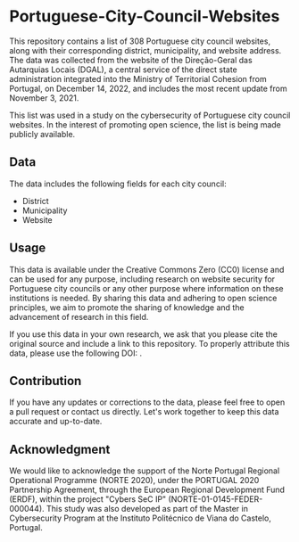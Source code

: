 # Portuguese-City-Council-Websites

This repository contains a list of 308 Portuguese city council websites, along with their corresponding district, municipality, and website address. The data was collected from the website of the Direção-Geral das Autarquias Locais (DGAL), a central service of the direct state administration integrated into the Ministry of Territorial Cohesion from Portugal, on December 14, 2022, and includes the most recent update from November 3, 2021.

This list was used in a study on the cybersecurity of Portuguese city council websites. In the interest of promoting open science, the list is being made publicly available.

## Data
The data includes the following fields for each city council:

- District
- Municipality
- Website

## Usage

This data is available under the Creative Commons Zero (CC0) license and can be used for any purpose, including research on website security for Portuguese city councils or any other purpose where information on these institutions is needed. By sharing this data and adhering to open science principles, we aim to promote the sharing of knowledge and the advancement of research in this field.

If you use this data in your own research, we ask that you please cite the original source and include a link to this repository. To properly attribute this data, please use the following DOI: .

## Contribution
If you have any updates or corrections to the data, please feel free to open a pull request or contact us directly. Let's work together to keep this data accurate and up-to-date.

## Acknowledgment

We would like to acknowledge the support of the Norte Portugal Regional Operational Programme (NORTE 2020), under the PORTUGAL 2020 Partnership Agreement, through the European Regional Development Fund (ERDF), within the project "Cybers SeC IP" (NORTE-01-0145-FEDER-000044). This study was also developed as part of the Master in Cybersecurity Program at the Instituto Politécnico de Viana do Castelo, Portugal.
